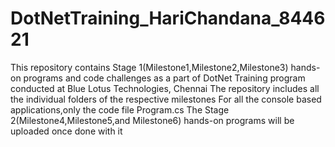 # DotNetTraining_HariChandana_844621
This repository contains Stage 1(Milestone1,Milestone2,Milestone3) hands-on programs and code challenges as a part of DotNet Training program conducted at Blue Lotus Technologies, Chennai
The repository includes all the individual folders of the respective milestones
For all the console based applications,only the code file Program.cs
The Stage 2(Milestone4,Milestone5,and Milestone6) hands-on programs will be uploaded once done with it

